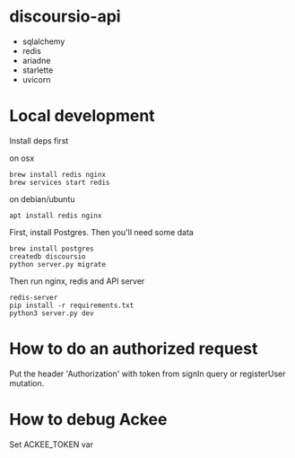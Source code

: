 # discoursio-api


- sqlalchemy
- redis
- ariadne
- starlette
- uvicorn

# Local development

Install deps first

on osx
```
brew install redis nginx
brew services start redis
```

on debian/ubuntu
```
apt install redis nginx
```

First, install Postgres. Then you'll need some data
```
brew install postgres
createdb discoursio
python server.py migrate
```

Then run nginx, redis and API server
```
redis-server
pip install -r requirements.txt
python3 server.py dev
```

# How to do an authorized request

Put the header 'Authorization' with token from signIn query or registerUser mutation.

# How to debug Ackee

Set ACKEE_TOKEN var

